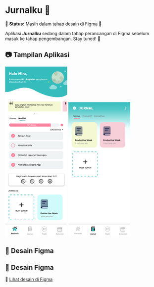 # Jurnalku 📖  
🚧 **Status:** Masih dalam tahap desain di Figma 🎨  

Aplikasi **Jurnalku** sedang dalam tahap perancangan di Figma sebelum masuk ke tahap pengembangan. Stay tuned! 🚀  

## 📷 Tampilan Aplikasi

<p>
  <img src="assets/Beranda.png" alt="Preview Desain" width="200">
  <img src="assets/Jurnal.png" alt="Preview Desain" width="200">
</p>

## 🎨 Desain Figma  

## 🎨 Desain Figma  
🔗 [Lihat desain di Figma](https://www.figma.com/proto/bh7jQL432M3NVDaxaxXGjl/JurnalKu?node-id=21-3&t=owkCXOfObLHhMtQy-0&scaling=scale-down&content-scaling=fixed&page-id=0%3A1)
